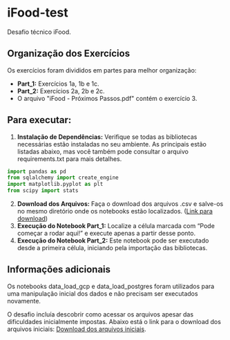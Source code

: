# **iFood-test**

Desafio técnico iFood.

## **Organização dos Exercícios**

Os exercícios foram divididos em partes para melhor organização:

- **Part_1:** Exercícios 1a, 1b e 1c.
- **Part_2:** Exercícios 2a, 2b e 2c.
- O arquivo "iFood - Próximos Passos.pdf" contém o exercício 3.

## **Para executar:**
1. **Instalação de Dependências:** Verifique se todas as bibliotecas necessárias estão instaladas no seu ambiente. As principais estão listadas abaixo, mas você também pode consultar o arquivo requirements.txt para mais detalhes.

```python
import pandas as pd
from sqlalchemy import create_engine
import matplotlib.pyplot as plt
from scipy import stats
```

2. **Download dos Arquivos:** Faça o download dos arquivos .csv e salve-os no mesmo diretório onde os notebooks estão localizados. ([Link para download](https://drive.google.com/drive/folders/1WgVNjhy84U8iyfvQvAEY1yh8lAXHFLKe?usp=sharing))
3. **Execução do Notebook Part_1:**  Localize a célula marcada com “Pode começar a rodar aqui!” e execute apenas a partir desse ponto.
4. **Execução do Notebook Part_2:**  Este notebook pode ser executado desde a primeira célula, iniciando pela importação das bibliotecas.

## **Informações adicionais**
Os notebooks data_load_gcp e data_load_postgres foram utilizados para uma manipulação inicial dos dados e não precisam ser executados novamente.


O desafio incluía descobrir como acessar os arquivos apesar das dificuldades inicialmente impostas. Abaixo está o link para o download dos arquivos iniciais: [Download dos arquivos iniciais](https://drive.google.com/drive/folders/1dH1sQjqSX65-fGq09I3oEQ4--j56BeIw?usp=sharing).

